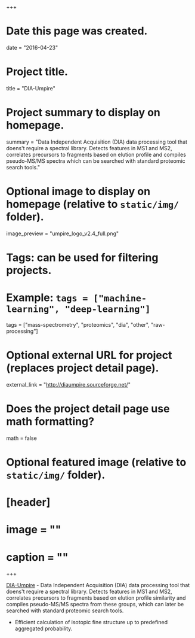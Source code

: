 +++
# Date this page was created.
date = "2016-04-23"

# Project title.
title = "DIA-Umpire"

# Project summary to display on homepage.
summary = "Data Independent Acquisition (DIA) data processing tool that doens't require a spectral library. Detects features in MS1 and MS2, correlates precursors to fragments based on elution profile and compiles pseudo-MS/MS spectra which can be searched with standard proteomic search tools."

# Optional image to display on homepage (relative to `static/img/` folder).
image_preview = "umpire_logo_v2.4_full.png"

# Tags: can be used for filtering projects.
# Example: `tags = ["machine-learning", "deep-learning"]`
tags = ["mass-spectrometry", "proteomics", "dia", "other", "raw-processing"]

# Optional external URL for project (replaces project detail page).
external_link = "http://diaumpire.sourceforge.net/"

# Does the project detail page use math formatting?
math = false

# Optional featured image (relative to `static/img/` folder).
# [header]
# image = ""
# caption = ""

+++

[DIA-Umpire](http://diaumpire.sourceforge.net/) - Data Independent Acquisition (DIA) data processing tool that doens't require a spectral library. Detects features in MS1 and MS2, correlates precursors to fragments based on elution profile similarity and compiles pseudo-MS/MS spectra from these groups, which can later be searched with standard proteomic search tools.
- Efficient calculation of isotopic fine structure up to predefined aggregated probability.
